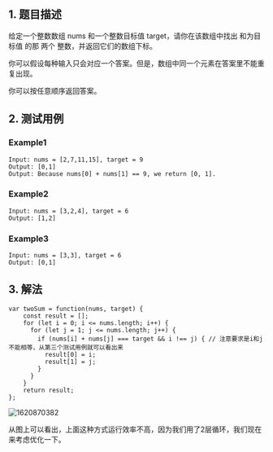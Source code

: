 ## 1. 题目描述

给定一个整数数组 nums 和一个整数目标值 target，请你在该数组中找出 和为目标值 的那 两个 整数，并返回它们的数组下标。

你可以假设每种输入只会对应一个答案。但是，数组中同一个元素在答案里不能重复出现。

你可以按任意顺序返回答案。


## 2. 测试用例

### Example1

```
Input: nums = [2,7,11,15], target = 9
Output: [0,1]
Output: Because nums[0] + nums[1] == 9, we return [0, 1].
```
### Example2

```
Input: nums = [3,2,4], target = 6
Output: [1,2]
```

### Example3

```
Input: nums = [3,3], target = 6
Output: [0,1]
```

## 3. 解法

```
var twoSum = function(nums, target) {
    const result = [];
    for (let i = 0; i <= nums.length; i++) {
      for (let j = 1; j <= nums.length; j++) {
        if (nums[i] + nums[j] === target && i !== j) { // 注意要求是i和j不能相等，从第三个测试用例就可以看出来
          result[0] = i;
          result[1] = j;
        }
      }
    }
    return result;
};
```
![1620870382](https://user-images.githubusercontent.com/82437559/118065778-20375a00-b3d0-11eb-8f32-a91f0e58d3ae.png)

从图上可以看出，上面这种方式运行效率不高，因为我们用了2层循环，我们现在来考虑优化一下。





